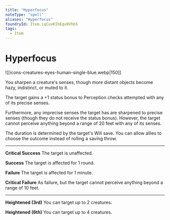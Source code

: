 ```yaml
---
title: "Hyperfocus"
noteType: "spell"
aliases: "Hyperfocus"
foundryId: Item.iqCuxKIhEqx0Vhb5
tags:
  - Item
---
```


# Hyperfocus
![[icons-creatures-eyes-human-single-blue.webp|150]]

You sharpen a creature's senses, though more distant objects become hazy, indistinct, or muted to it.

The target gains a +1 status bonus to Perception checks attempted with any of its precise senses.

Furthermore, any imprecise senses the target has are sharpened to precise senses (though they do not receive the status bonus). However, the target cannot perceive anything beyond a range of 20 feet with any of its senses.

The duration is determined by the target's Will save. You can allow allies to choose the outcome instead of rolling a saving throw.

* * *

**Critical Success** The target is unaffected.

**Success** The target is affected for 1 round.

**Failure** The target is affected for 1 minute.

**Critical Failure** As failure, but the target cannot perceive anything beyond a range of 10 feet.

* * *

**Heightened (3rd)** You can target up to 2 creatures.

**Heightened (6th)** You can target up to 4 creatures.
